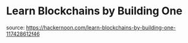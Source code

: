 # Learn Blockchains by Building One

source: <https://hackernoon.com/learn-blockchains-by-building-one-117428612f46>
